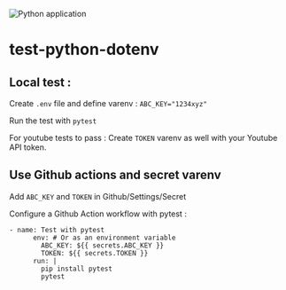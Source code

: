 ![Python application](https://github.com/Sergeileduc/python_dotenv_test/workflows/Python%20application/badge.svg)

# test-python-dotenv


## Local test :

Create `.env` file and define varenv :
`ABC_KEY="1234xyz"`

Run the test with `pytest`

For youtube tests to pass :
Create `TOKEN` varenv as well with your Youtube API token.


## Use Github actions and secret varenv

Add `ABC_KEY` and `TOKEN` in Github/Settings/Secret

Configure a Github Action workflow with pytest :

```
- name: Test with pytest
      env: # Or as an environment variable
        ABC_KEY: ${{ secrets.ABC_KEY }}
        TOKEN: ${{ secrets.TOKEN }}
      run: |
        pip install pytest
        pytest
```

